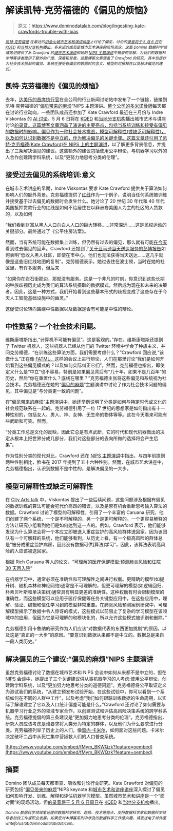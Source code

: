 # 解读凯特·克劳福德的《偏见的烦恼》

> 原文：<https://www.dominodatalab.com/blog/ingesting-kate-crawfords-trouble-with-bias>

<small>[*凯特·克劳福德*](https://twitter.com/katecrawford) *在最近的[旧金山城市艺术和演讲讲座](https://www.cityarts.net/event/artificial-intelligence-with-kate-crawford/)上讨论了偏见，讨论的[录音将于 5 月 6 日](https://www.cityarts.net/radio-broadcasts/)在 [KQED](https://www.kqed.org/) 和[当地分支机构](https://www.cityarts.net/radio-broadcasts/public-radio-affiliates/)播出。多米诺的成员是城市艺术讲座的现场观众。这篇 Domino 数据科学领域笔记提供了从 Crawford 的[城市艺术演讲](https://www.cityarts.net/event/artificial-intelligence-with-kate-crawford)和她的 [NIPS 主题演讲](https://www.youtube.com/watch?v=fMym_BKWQzk)中摘录的见解，为我们的数据科学博客读者提供了额外的广度、深度和背景。这篇博客文章涵盖了 Crawford 的研究，其中包括作为社会技术挑战的偏见、系统在接受有偏见的数据时的含义、模型的可解释性以及解决偏见的建议。*</small>

## 凯特·克劳福德的《偏见的烦恼》

去年，[达美乐的首席执行官](//blog.dominodatalab.com/managing-data-science-as-a-capability/)在全公司的行业新闻讨论帖中发布了一个链接，链接到凯特·克劳福德的“[偏见带来的麻烦](https://www.youtube.com/watch?v=fMym_BKWQzk)”NIPS 主题演讲。[整个公司的多米诺骨牌](https://www.dominodatalab.com/careers/?utm_source=blog&utm_medium=post&utm_campaign=)每天都在讨论行业动向，一些团队成员还参加了 Kate Crawford 最近在三月份与 Indre Viskontas 的 [AI 讨论](https://www.cityarts.net/event/artificial-intelligence-with-kate-crawford/)。5 月 6 日将在 [KQED](https://www.kqed.org/) 和[当地分支机构](https://www.cityarts.net/radio-broadcathsts/public-radio-affiliates/)播出城市艺术与讲座讨论[的录音。这篇博客文章涵盖了演讲的主要亮点，包括当系统训练和接受有偏见的数据时的影响，偏见作为一种社会技术挑战，模型可解释性(或缺乏可解释性)，以及如何认识到数据不是中立的，作为解决偏见的关键步骤。这篇文章还引用了凯特·克劳福德(Kate Crawford)在 NIPS 上的主题演讲](https://www.cityarts.net/radio-broadcasts/)，以了解更多背景信息，并提出了三条解决偏见的建议。这些额外的建议包括使用公平辩论，与机器学习以外的人合作创建跨学科系统，以及“更努力地思考分类的伦理”。

## 接受过去偏见的系统培训:意义

在城市艺术讲座的早期，Indre Viskontas 要求 Kate Crawford 提供关于算法如何影响人们的额外背景。克劳福德提供了[红线](https://en.wikipedia.org/wiki/Redlining)作为一个例子，说明当任何系统被训练并接受基于过去偏见的数据时会发生什么。她讨论了 20 世纪 30 年代和 40 年代美国抵押贷款行业的红线是如何不给居住在以非洲裔美国人为主的社区的人贷款的，以及如何

“我们看到财富从黑人人口向白人人口的巨大转移……非常深远……这是民权运动的关键部分。最终通过了《公平住房法案》。

然而，当有系统可能在数据集上训练，但仍然有过去的偏见，那么就有可能[在今天](https://www.washingtonpost.com/news/wonk/wp/2018/03/28/redlining-was-banned-50-years-ago-its-still-hurting-minorities-today/)看到过去偏见的回声。Crawford 还提到了[关于亚马逊当天送达服务的彭博报告](https://www.bloomberg.com/graphics/2016-amazon-same-day/)如何表明“低收入黑人社区，即使在市中心，他们也无法获得当天送达……这几乎就像是这些旧红线地图的复制”。克劳福德表示，她过去住在波士顿，当时在她的社区里，有许多服务，但后来

“如果你在岩石街那边，那就没有服务。这是一个非凡的时刻，你意识到这些长期的种族歧视历史成为我们的算法系统摄取的数据模式，然后成为现在和未来的决策者。因此，这是一种方式，我们开始看到这些基本形式的歧视变成了这些存在于今天人工智能基础设施中的幽灵。”

这促使讨论转向围绕中性数据以及数据是否有可能是中性的辩论。

## 中性数据？一个社会技术问题。

维斯康塔斯指出,“计算机不可能有偏见”。这是客观的。”存在。维斯康塔斯还提到了 Twitter 机器人，这些机器人已经从他们的 Twitter 环境中学会了种族主义，并问克劳福德，“在训练这些算法方面，我们需要考虑什么？”Crawford 回应说,“该做什么”正在像 [FATML、](https://www.fatml.org/resources/relevant-scholarship)这样的会议上进行辩论，人们在那里讨论“我们是如何开始看到这些偏见模式的？以及如何实际纠正它们”。然而，克劳福德也指出，即使定义什么是“中立”也不容易，特别是如果偏见背后有“几十年，如果不是几百年”的历史，然后“你在重置什么？底线在哪里？”克劳福德主张将这些偏见和系统视为社会技术。克劳福德还在她的“[偏见的麻烦](https://www.youtube.com/watch?v=fMym_BKWQzk)”主题演讲中讨论了作为社会技术问题的偏见，其中偏见是“与分类更一致的问题”。

在“[偏见带来的麻烦](https://www.youtube.com/watch?v=fMym_BKWQzk)”主题演讲中，她还举例说明了分类是如何与特定时代或文化的社会规范联系在一起的。克劳福德引用了一位 17 世纪的思想家是如何指出有十一种性别的，包括女人、男人、神、女神、无生命的物体等等。这在今天看来可能有些武断和可笑。然而，

“分类工作总是文化的反映，因此它总是有点武断，它的时代和现代机器做出的决定从根本上把世界分成几部分，我们对这些部分的去向所做的选择将会产生后果”。

作为性别分类的现代对比，Crawford 还在 [NIPS 主题演讲](https://www.youtube.com/watch?v=fMym_BKWQzk)中指出，与四年前提到两种性别相比，脸书在 2017 年提到了五十六种性别。然而，在城市艺术讲座中，克劳福德指出，认识到数据不是中性的，是解决偏见的一大步。

## 模型可解释性或缺乏可解释性

在 [City Arts talk](https://www.cityarts.net/event/artificial-intelligence-with-kate-crawford/) 中，Viskontas 提出了一些后续问题，这些问题涉及根据有偏见的数据训练的算法可能会犯代价高昂的错误，以及是否有机会重新思考输入算法的数据。Crawford 讨论了模型的可解释性，引用了一个丰富的 Caruana 研究，他们创建了两个系统，一个是不可解释的，另一个是更可解释的。一个更容易解释的方法让研究小组看到他们是如何达到这一点的。例如，Crawford 表示，他们能够发现为什么算法会将一个本应立即被送入重症监护的高风险群体送回家。因为该团队有一个可解释的系统，他们能够看到，从历史上看，有一个极高风险的群体总是“被分成重症监护病房，因此没有数据可供[算法]学习”，因此，该算法表明高风险的人应该被送回家。

根据 Rich Caruana 等人的论文，“[可理解的医疗保健模型:预测肺炎风险和住院 30 天再入院](http://people.dbmi.columbia.edu/noemie/papers/15kdd.pdf)”

在机器学习中，通常必须在准确性和可理解性之间进行权衡。更精确的模型(如提升树、随机森林和神经网络)通常是不可理解的，但更可理解的模型(如逻辑回归、朴素贝叶斯和单决策树)通常具有明显更差的准确性。这种权衡有时会限制模型的准确性，而这些模型可以应用于医疗保健等任务关键型应用中，在这些应用中，理解、验证、编辑和信任学习到的模型非常重要。在肺炎风险预测案例研究中，可理解模型揭示了数据中令人惊讶的模式，这些模式以前阻止了复杂的学习模型在该领域中的应用，但因为它是可理解的和模块化的，所以允许这些模式被识别和删除。”

克劳福德引用卡鲁纳的研究作为人们应该“对数据代表的东西更加挑剔”的原因，以及这是“真正的一大步”的原因。“要意识到数据从来都不是中立的。数据总是来自一段人类历史。”

## 解决偏见的三个建议:“偏见的麻烦”NIPS 主题演讲

虽然克劳福德讨论了数据在城市艺术和 NIPS 会谈中如何从来都不是中立的，但在 [NIPS 会谈](https://www.youtube.com/watch?v=fMym_BKWQzk)中，她提出了三个关键建议供从事机器学习的人考虑:使用公平辩论，创建跨学科系统，以及“更加努力地思考分类的道德问题”。克劳福德将公平取证定义为测试我们的系统，“从建立预发布试验开始，在这些试验中，你可以看到一个系统如何在不同的人群中工作”，以及考虑“我们如何跟踪训练数据的生命周期，以实际了解谁建立了它以及人口统计偏差可能是什么。”Crawford 还讨论了如何需要与机器学习行业之外的领域专家合作，以创建测试和评估高风险决策系统的跨学科系统。克劳福德提倡的第三条建议是“更加努力地思考分类的伦理”。克劳福德指出，研究人员应该考虑是谁要求将人类分为特定的群体，以及他们为什么要求进行分类。克劳福德列举了历史上的人们，像[雷内·卡米尔](https://en.wikipedia.org/wiki/Ren%C3%A9_Carmille)，如何面对这些问题。卡米尔决定破坏二战中从死亡集中营拯救人们的人口普查系统。

[https://www.youtube.com/embed/fMym_BKWQzk?feature=oembed](https://www.youtube.com/embed/fMym_BKWQzk?feature=oembed)

## 摘要

Domino 团队成员每天都审查、吸收和讨论行业研究。Kate Crawford 对偏见的研究包括“[偏见带来的麻烦](https://www.youtube.com/watch?v=fMym_BKWQzk)”NIPS keynote 和[城市艺术和讲座讲座](https://www.cityarts.net/event/artificial-intelligence-with-kate-crawford)深入探讨了偏见如何影响开发、训练、解释和评估机器学习模型。虽然城市艺术和讲座是一个“面对面”的现场活动，但[的录音将于 5 月 6 日周日](https://www.cityarts.net/radio-broadcasts/)在 [KQED](https://www.kqed.org/) 和[当地分支机构](https://www.cityarts.net/radio-broadcasts/public-radio-affiliates/)播出。

*<sup>Domino 数据科学领域笔记提供数据科学研究、趋势、技术等亮点，支持数据科学家和数据科学领导者加快工作或职业发展。如果您对本博客系列中涉及的数据科学工作感兴趣，请发送电子邮件至 writeforus(at)dominodatalab(dot)com。</sup>*